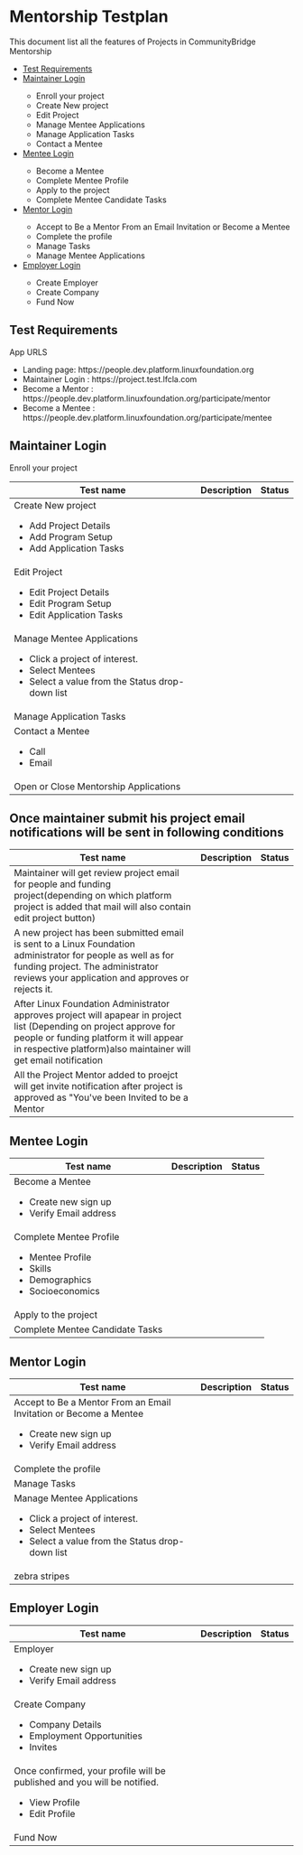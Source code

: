 <h1>Mentorship Testplan</h1>

This document list all the features of Projects in CommunityBridge Mentorship

<ul>
<li><a href="#Test Requirements">Test Requirements</a></li>
<li><a href="#maintainer">Maintainer Login</a></li>
<ul><li>Enroll your project</li>
<li>Create New project</li>
<li>Edit Project</li>
<li>Manage Mentee Applications</li>
<li>Manage Application Tasks</li>
<li>Contact a Mentee</li></ul>
 
<li><a href="#mentee">Mentee Login</a></li>
<ul><li>Become a Mentee</li>
<li>Complete Mentee Profile</li>
<li>Apply to the project</li>
 <li>Complete Mentee Candidate Tasks</li></ul>

<li><a href="#mentor">Mentor Login</a> </li>
<ul><li>Accept to Be a Mentor From an Email Invitation or Become a Mentee</li>
<li>Complete the profile</li>
<li>Manage Tasks</li>
<li>Manage Mentee Applications</li></ul>

<li><a href="#employer">Employer Login</a> </li>
<ul><li>Create Employer</li>
<li>Create Company</li>
<li>Fund Now </li></ul></ul>



<h2 id="Test Requirements">Test Requirements</h2>
App URLS
<ul><li>Landing page: https://people.dev.platform.linuxfoundation.org</li>
<li>Maintainer Login : https://project.test.lfcla.com</li>
<li>Become a Mentor : https://people.dev.platform.linuxfoundation.org/participate/mentor</li>
 <li>Become a Mentee : https://people.dev.platform.linuxfoundation.org/participate/mentee</li></ul>
 

<h2 id="maintainer">Maintainer Login</h2>
Enroll your project</br>

| Test name	          | Description	           | Status  |
| --------------------|:-------------:| -----:|
|Create New project<ul><li>Add Project Details</li><li>Add Program Setup</li><li>Add Application Tasks</li></ul>  |
|Edit Project<ul><li>Edit Project Details</li><li>Edit Program Setup</li><li>Edit Application Tasks</li></ul>  |   |  |
|Manage Mentee Applications<ul><li>Click a project of interest.</li><li>Select Mentees</li><li>Select a value from the Status drop-down list</li></ul>   |      |   |
|Manage Application Tasks|       |     |
|Contact a Mentee <ul><li>Call</li><li>Email</li></ul>|       |     |
|Open or Close Mentorship Applications|       |     |



<h2>Once maintainer submit his project email notifications will be sent in following conditions</h2>


| Test name	          | Description	           | Status  |
| --------------------|:-------------:| -----:|
|Maintainer will get review project email for people and funding project(depending on which platform project is added that mail will also contain edit project button) |   |  |
|A new project has been submitted email is sent to a Linux Foundation administrator for people as well as for funding project. The administrator reviews your application and approves or rejects it.|      |   |
|After Linux Foundation Administrator approves project will apapear in project list (Depending on project approve for people or funding platform it will appear in respective platform)also maintainer will get email notification|       |     |
|All the Project Mentor added to proejct will get invite notification after project is approved as "You've been Invited to be a Mentor|       |     |





<h2 id="mentee">Mentee Login</h2>


| Test name	          | Description	           | Status  |
| ------------- |:-------------:| -----:|
| Become a Mentee<ul><li>Create new sign up</li><li>Verify Email address</li></ul> |   |  |
| Complete Mentee Profile<ul><li>Mentee Profile</li><li>Skills</li><li>Demographics</li><li>Socioeconomics</li></ul>   |       |    |
| Apply to the project |       |    |
| Complete Mentee Candidate Tasks|       |    |


<h2 id="mentor">Mentor Login</h2>

| Test name	          | Description	           | Status  |
| ------------- |:-------------:| -----:|
|Accept to Be a Mentor From an Email Invitation or Become a Mentee<ul><li>Create new sign up</li><li>Verify Email address</li></ul>     |   |   |
|Complete the profile|  |  |
|Manage Tasks |  |  |
|Manage Mentee Applications<ul><li>Click a project of interest.</li><li>Select Mentees</li><li>Select a value from the Status drop-down list</li></ul>    |       |   |
| zebra stripes |    |    |





<h2 id="employer">Employer Login</h2>

| Test name	          | Description	           | Status  |
| ------------- |:-------------:| -----:|
|Employer<ul><li>Create new sign up</li><li>Verify Email address</li></ul>    |   |   |
|Create Company<ul><li>Company Details</li><li>Employment Opportunities</li><li>Invites</li> |  |  |
 |Once confirmed, your profile will be published and you will be notified.<ul><li>View Profile</li><li>Edit Profile</li>|</ul>   |  |
| Fund Now |  |  |






